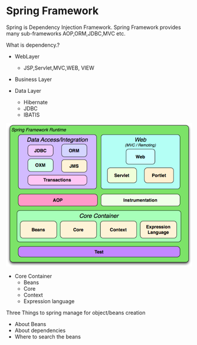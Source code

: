 # Spring Framework


Spring is Dependency Injection Framework.
Spring Framework provides many sub-frameworks AOP,ORM,JDBC,MVC etc.

What is dependency.?

* WebLayer

    * JSP,Servlet,MVC,WEB, VIEW

* Business Layer
 

* Data Layer

    * Hibernate
    * JDBC
    * IBATIS


 
 ![picture alt](img/spring-overview.png "Title is optional")




* Core Container
    * Beans
    * Core
    * Context
    * Expression language



Three Things to spring manage for object/beans creation

* About Beans
* About dependencies
* Where to search the beans

